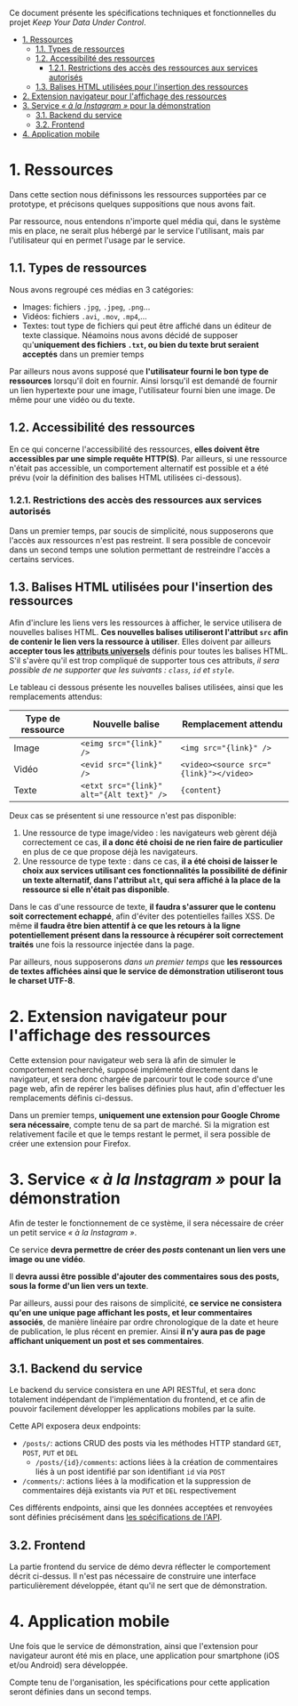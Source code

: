 Ce document présente les spécifications techniques et fonctionnelles du projet *Keep Your Data Under Control*.

- [1. Ressources](#1-ressources)
  - [1.1. Types de ressources](#11-types-de-ressources)
  - [1.2. Accessibilité des ressources](#12-accessibilité-des-ressources)
    - [1.2.1. Restrictions des accès des ressources aux services autorisés](#121-restrictions-des-accès-des-ressources-aux-services-autorisés)
  - [1.3. Balises HTML utilisées pour l'insertion des ressources](#13-balises-html-utilisées-pour-linsertion-des-ressources)
- [2. Extension navigateur pour l'affichage des ressources](#2-extension-navigateur-pour-laffichage-des-ressources)
- [3. Service *« à la Instagram »* pour la démonstration](#3-service--à-la-instagram--pour-la-démonstration)
  - [3.1. Backend du service](#31-backend-du-service)
  - [3.2. Frontend](#32-frontend)
- [4. Application mobile](#4-application-mobile)

# 1. Ressources

Dans cette section nous définissons les ressources supportées par ce prototype, et précisons quelques suppositions que nous avons fait.

Par ressource, nous entendons n'importe quel média qui, dans le système mis en place, ne serait plus hébergé par le service l'utilisant, mais par l'utilisateur qui en permet l'usage par le service.

## 1.1. Types de ressources

Nous avons regroupé ces médias en 3 catégories:
- Images: fichiers `.jpg`, `.jpeg`, `.png`...
- Vidéos: fichiers `.avi`, `.mov`, `.mp4`,...
- Textes: tout type de fichiers qui peut être affiché dans un éditeur de texte classique. Néamoins nous avons décidé de supposer qu'**uniquement des fichiers `.txt`, ou bien du texte brut seraient acceptés** dans un premier temps

Par ailleurs nous avons supposé que **l'utilisateur fourni le bon type de ressources** lorsqu'il doit en fournir. Ainsi lorsqu'il est demandé de fournir un lien hypertexte pour une image, l'utilisateur fourni bien une image. De même pour une vidéo ou du texte.

## 1.2. Accessibilité des ressources

En ce qui concerne l'accessibilité des ressources, **elles doivent être accessibles par une simple requête HTTP(S)**. Par ailleurs, si une ressource n'était pas accessible, un comportement alternatif est possible et a été prévu (voir la définition des balises HTML utilisées ci-dessous).

### 1.2.1. Restrictions des accès des ressources aux services autorisés

Dans un premier temps, par soucis de simplicité, nous supposerons que l'accès aux ressources n'est pas restreint. Il sera possible de concevoir dans un second temps une solution permettant de restreindre l'accès a certains services.

## 1.3. Balises HTML utilisées pour l'insertion des ressources

Afin d'inclure les liens vers les ressources à afficher, le service utilisera de nouvelles balises HTML. **Ces nouvelles balises utiliseront l'attribut `src` afin de contenir le lien vers la ressource à utiliser**. Elles doivent par ailleurs **accepter tous les [attributs universels](https://developer.mozilla.org/fr/docs/Web/HTML/Attributs_universels)** définis pour toutes les balises HTML. S'il s'avère qu'il est trop compliqué de supporter tous ces attributs, *il sera possible de ne supporter que les suivants : `class`, `id` et `style`*.

Le tableau ci dessous présente les nouvelles balises utilisées, ainsi que les remplacements attendus:

| Type de ressource | Nouvelle balise                          | Remplacement attendu                  |
|-------------------|------------------------------------------|---------------------------------------|
| Image             | `<eimg src="{link}" />`                  | `<img src="{link}" />`                |
| Vidéo             | `<evid src="{link}" />`                  | `<video><source src="{link}"></video>`|
| Texte             | `<etxt src="{link}" alt="{Alt text}" />` | `{content}`                           |

Deux cas se présentent si une ressource n'est pas disponible:
1. Une ressource de type image/video : les navigateurs web gèrent déjà correctement ce cas, **il a donc été choisi de ne rien faire de particulier** en plus de ce que propose déjà les navigateurs.
2. Une ressource de type texte : dans ce cas, **il a été choisi de laisser le choix aux services utilisant ces fonctionnalités la possibilité de définir un texte alternatif, dans l'attribut `alt`, qui sera affiché à la place de la ressource si elle n'était pas disponible**.

Dans le cas d'une ressource de texte, **il faudra s'assurer que le contenu soit correctement echappé**, afin d'éviter des potentielles failles XSS. De même **il faudra être bien attentif à ce que les retours à la ligne potentiellement présent dans la ressource à récupérer soit correctement traités** une fois la ressource injectée dans la page.

Par ailleurs, nous supposerons *dans un premier temps* que **les ressources de textes affichées ainsi que le service de démonstration utiliseront tous le charset UTF-8**.

# 2. Extension navigateur pour l'affichage des ressources

Cette extension pour navigateur web sera là afin de simuler le comportement recherché, supposé implémenté directement dans le navigateur, et sera donc chargée de parcourir tout le code source d'une page web, afin de repérer les balises définies plus haut, afin d'effectuer les remplacements définis ci-dessus.

Dans un premier temps, **uniquement une extension pour Google Chrome sera nécessaire**, compte tenu de sa part de marché. Si la migration est relativement facile et que le temps restant le permet, il sera possible de créer une extension pour Firefox.

# 3. Service *« à la Instagram »* pour la démonstration

Afin de tester le fonctionnement de ce système, il sera nécessaire de créer un petit service *« à la Instagram »*.

Ce service **devra permettre de créer des *posts* contenant un lien vers une image ou une vidéo**.

Il **devra aussi être possible d'ajouter des commentaires sous des posts, sous la forme d'un lien vers un texte**.

Par ailleurs, aussi pour des raisons de simplicité, **ce service ne consistera qu'en une unique page affichant les posts, et leur commentaires associés**, de manière linéaire par ordre chronologique de la date et heure de publication, le plus récent en premier. Ainsi **il n'y aura pas de page affichant uniquement un post et ses commentaires**.

## 3.1. Backend du service

Le backend du service consistera en une API RESTful, et sera donc totalement indépendant de l'implémentation du frontend, et ce afin de pouvoir facilement développer les applications mobiles par la suite.

Cette API exposera deux endpoints:

- `/posts/`: actions CRUD des posts via les méthodes HTTP standard `GET`, `POST`, `PUT` et `DEL`
  - `/posts/{id}/comments`: actions liées à la création de commentaires liés à un post identifié par son identifiant `id` via `POST`
- `/comments/`: actions liées à la modification et la suppression de commentaires déjà existants via `PUT` et `DEL` respectivement

Ces différents endpoints, ainsi que les données acceptées et renvoyées sont définies précisément dans [les spécifications de l'API](API.md).

## 3.2. Frontend

La partie frontend du service de démo devra réflecter le comportement décrit ci-dessus. Il n'est pas nécessaire de construire une interface particulièrement développée, étant qu'il ne sert que de démonstration.

# 4. Application mobile

Une fois que le service de démonstration, ainsi que l'extension pour navigateur auront été mis en place, une application pour smartphone (iOS et/ou Android) sera développée.

Compte tenu de l'organisation, les spécifications pour cette application seront définies dans un second temps.
